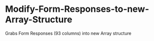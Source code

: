 # Modify-Form-Responses-to-new-Array-Structure
Grabs Form Responses (93 columns) into new Array structure
